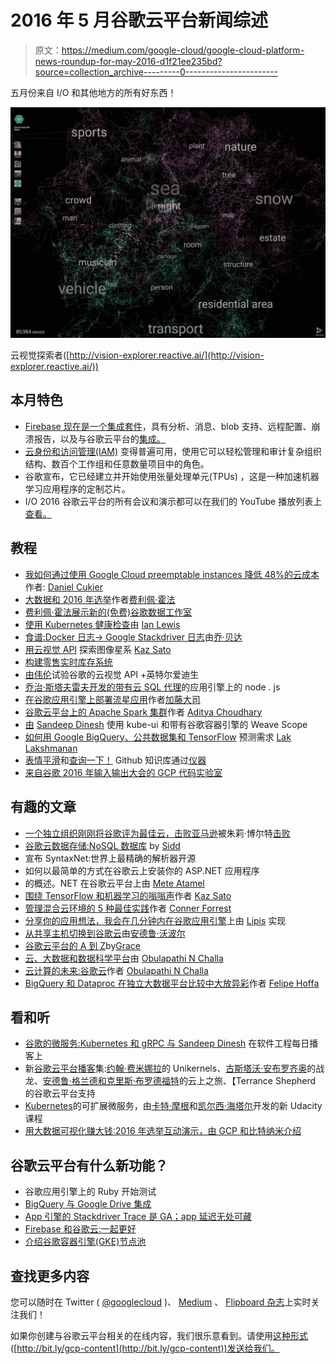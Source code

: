 # 2016 年 5 月谷歌云平台新闻综述

> 原文：<https://medium.com/google-cloud/google-cloud-platform-news-roundup-for-may-2016-d1f21ee235bd?source=collection_archive---------0----------------------->

五月份来自 I/O 和其他地方的所有好东西！

![](img/2ecc1cf70ff146fd4cfcbfccb6d9a2ad.png)

云视觉探索者([http://vision-explorer.reactive.ai/](http://vision-explorer.reactive.ai/))

## 本月特色

*   [Firebase 现在是一个集成套件](https://firebase.googleblog.com/2016/05/firebase-expands-to-become-unified-app-platform.html)，具有分析、消息、blob 支持、远程配置、崩溃报告，以及与谷歌云平台的[集成。](https://cloudplatform.googleblog.com/2016/05/Firebase-and-Google-Cloud-better-together.html)
*   [云身份和访问管理(IAM)](https://cloud.google.com/iam/docs/) 变得普遍可用，使用它可以轻松管理和审计复杂组织结构、数百个工作组和任意数量项目中的角色。
*   谷歌宣布，它已经建立并开始使用张量处理单元(TPUs) ，这是一种加速机器学习应用程序的定制芯片。
*   I/O 2016 谷歌云平台的所有会议和演示都可以在我们的 YouTube 播放列表上[查看。](https://www.youtube.com/playlist?list=PLIivdWyY5sqJYl6ZPwwd7OM4Wt_SJsBHs)

## **教程**

*   [我如何通过使用 Google Cloud preemptable instances 降低 48%的云成本](http://www.agileandart.com/2016/05/04/how-i-reduced-my-cloud-cost-using-google-cloud/)作者: [Daniel Cukier](https://twitter.com/danicuki)
*   [大数据和 2016 年选举](/google-cloud/big-data-and-the-elections-2016-5bd53dda2315#.42xkp6xt2)作者[费利佩·霍法](https://twitter.com/felipehoffa)
*   [费利佩·霍法](/google-cloud/showing-off-the-new-free-google-analytics-data-studio-with-reddit-aprils-gilded-comments-for-ebe965dbbb15#.iau02chhe)[展示新的(免费)谷歌数据工作室](https://twitter.com/felipehoffa)
*   [使用 Kubernetes 健康检查](https://www.ianlewis.org/en/using-kubernetes-health-checks)由 [Ian Lewis](https://twitter.com/IanMLewis)
*   [食谱:Docker 日志→ Google Stackdriver 日志](https://www.eightypercent.net/post/docker-gcplogs.html)由[乔·贝达](https://twitter.com/jbeda)
*   [用云视觉 API](https://cloud.google.com/blog/big-data/2016/05/explore-the-galaxy-of-images-with-cloud-vision-api) 探索图像星系 [Kaz Sato](https://twitter.com/kazunori_279)
*   [构建零售实时库存系统](https://cloud.google.com/solutions/building-real-time-inventory-systems-retail)
*   [由](/google-cloud/experimenting-with-googles-cloud-vision-api-intel-edison-8f28501937b0#.di4d9ymf8)[伟伦](https://twitter.com/monkeytypewritr)试验谷歌的云视觉 API +英特尔爱迪生
*   [乔治·斯塔夫雷夫](/google-cloud/node-js-on-app-engine-with-cloud-sql-proxy-43f56279a56b#.xx8m1mtvv)[开发的带有云 SQL 代理](https://twitter.com/gstavrev)的应用引擎上的 node . js
*   [在谷歌应用引擎上部署流星应用](/google-cloud/deploying-a-meteor-app-on-google-app-engine-97d340c63576#.w78qnxq1n)作者[加藤大司](https://twitter.com/dai_shi)
*   [谷歌云平台上的 Apache Spark 集群](/google-cloud/apache-spark-cluster-on-google-cloud-platform-c99d8ebfc248#.yc3uu69iu)作者 [Aditya Choudhary](/@adich)
*   [由](/@SandeepDinesh/using-kube-ui-and-weave-scope-with-google-container-engine-63fadf9656f#.ynq3bj6t8) [Sandeep Dinesh](https://twitter.com/SandeepDinesh) 使用 kube-ui 和带有谷歌容器引擎的 Weave Scope
*   [如何用 Google BigQuery、公共数据集和 TensorFlow](https://cloud.google.com/blog/big-data/2016/05/how-to-forecast-demand-with-google-bigquery-public-datasets-and-tensorflow) 预测需求 [Lak Lakshmanan](https://twitter.com/lak_gcp)
*   [表情平滑](https://github.com/Instrument/emotobooth)和[查询一下！](https://github.com/Instrument/query-it) Github 知识库通过[仪器](https://twitter.com/instrument)
*   [来自谷歌 2016 年输入输出大会的 GCP 代码实验室](https://codelabs.developers.google.com/io2016?cat=Cloud)

## **有趣的文章**

*   [一个独立组织刚刚将谷歌评为最佳云，击败亚马逊](http://finance.yahoo.com/news/independent-organization-just-ranked-google-205459705.html)被朱莉·博尔特[击败](https://twitter.com/Julie188)
*   [谷歌云数据存储:NoSQL 数据库](/google-cloud/google-cloud-datastore-nosql-database-fa16a0b3556c#.jhr8i87yd) by [Sidd](/@sunguy)
*   宣布 SyntaxNet:世界上最精确的解析器开源
*   如何以最简单的方式在谷歌云上安装你的 ASP.NET 应用程序
*   的概述。NET 在谷歌云平台上由 [Mete Atamel](https://twitter.com/meteatamel)
*   [围绕 TensorFlow 和机器学习的嗡嗡声](https://cloud.google.com/blog/big-data/2016/05/the-fizz-buzz-around-tensorflow-and-machine-learning)作者 [Kaz Sato](https://twitter.com/kazunori_279)
*   [管理混合云环境的 5 种最佳实践](http://www.techrepublic.com/article/5-best-practices-for-managing-a-hybrid-cloud-environment/)作者 [Conner Forrest](https://twitter.com/ConnerForrest)
*   [分享你的应用想法，我会在几分钟内在谷歌应用引擎](/google-cloud/share-your-app-idea-and-i-will-implement-it-within-minutes-in-the-cloud-67f6a152f3ef#.qq8arfy3a)上由 [Lipis](https://twitter.com/Lipis) 实现
*   [从共享主机切换到谷歌云](/nested-loops/switching-to-google-cloud-from-shared-hosting-4c1df98706ff#.oemt28bd0)由[安德鲁·沃波尔](https://twitter.com/walpolea)
*   [谷歌云平台的 A 到 Z](/google-cloud/a-to-z-of-google-cloud-platform-a-personal-selection-the-index-39a8fc1a6c99#.jyi8l9vw7)by[Grace](https://twitter.com/grapesfrog)
*   [云、大数据和数据科学平台](/google-cloud/cloud-big-data-and-data-science-platform-9913c7f183e3#.52gg0cl41)由 [Obulapathi N Challa](/@obulpathi)
*   [云计算的未来:谷歌云](/google-cloud/the-future-of-cloud-computing-google-cloud-1d2100fd74b8#.efzsfcd3a)作者 [Obulapathi N Challa](/@obulpathi)
*   [BigQuery 和 Dataproc 在独立大数据平台比较中大放异彩](https://cloud.google.com/blog/big-data/2016/05/bigquery-and-dataproc-shine-in-independent-big-data-platform-comparison)作者 [Felipe Hoffa](https://twitter.com/felipehoffa)

## 看和听

*   [谷歌的微服务:Kubernetes 和 gRPC 与 Sandeep Dinesh](http://softwareengineeringdaily.com/2016/05/19/googles-microservices-kubernetes-grpc-sandeep-dinesh/) 在软件工程每日播客上
*   新[谷歌云平台播客](http://www.gcppodcast.com)集:[约翰·费米娜拉](https://www.gcppodcast.com/post/episode-27-unikernels-with-john-feminella/)的 Unikernels、[古斯塔沃·安布罗齐奥](https://www.gcppodcast.com/post/episode-26-war-dragons-with-gustavo-ambrozio/)的战龙、[安德鲁·格兰德和克里斯·布罗德福特](https://www.gcppodcast.com/post/episode-25-go-with-andrew-and-chris/)的云上之旅、【Terrance Shepherd 的谷歌云平台支持
*   [Kubernetes](https://www.udacity.com/course/scalable-microservices-with-kubernetes--ud615)的可扩展微服务，由[卡特·摩根](https://twitter.com/_askcarter)和[凯尔西·海塔尔](https://twitter.com/kelseyhightower)开发的新 Udacity 课程
*   [用大数据可视化赚大钱:2016 年选举互动演示，由 GCP 和比特纳米介绍](https://www.youtube.com/watch?v=8CDXovGmr-U)

## **谷歌云平台有什么新功能？**

*   谷歌应用引擎上的 Ruby 开始测试
*   [BigQuery 与 Google Drive 集成](https://cloud.google.com/blog/big-data/2016/05/bigquery-integrates-with-google-drive)
*   [App 引擎的 Stackdriver Trace 是 GA；app 延迟无处可藏](https://cloudplatform.googleblog.com/2016/05/Stackdriver-Trace-for-App-Engine-is-GA-app-latency-has-nowhere-to-hide.html)
*   [Firebase 和谷歌云:一起更好](https://cloudplatform.googleblog.com/2016/05/Firebase-and-Google-Cloud-better-together.html)
*   [介绍谷歌容器引擎(GKE)节点池](https://cloudplatform.googleblog.com/2016/05/introducing-Google-Container-Engine-GKE-node-pools.html)

## **查找更多内容**

您可以随时在 Twitter ( [@googlecloud](https://twitter.com/googlecloud) )、 [Medium](https://medium.com/google-cloud) 、 [Flipboard 杂志](https://flipboard.com/@googlecloud/google-cloud-platform-lfoqja31y)上实时关注我们！

如果你创建与谷歌云平台相关的在线内容，我们很乐意看到。请使用[这种形式](https://docs.google.com/a/google.com/forms/d/1nnpzeAib8ioZtkw1SFcsEOv0P0Ex-jdHvP4RVmiL3mo/viewform)([http://bit.ly/gcp-content](http://bit.ly/gcp-content))发送给我们。